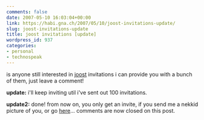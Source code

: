 ```yaml
---
comments: false
date: 2007-05-10 16:03:04+00:00
link: https://habi.gna.ch/2007/05/10/joost-invitations-update/
slug: joost-invitations-update
title: joost invitations [update]
wordpress_id: 937
categories:
- personal
- technospeak
---
```


is anyone still interested in [joost](http://joost.com/) invitations
 i can provide you with a bunch of them, just leave a comment!

**update:** i'll keep inviting util i've sent out 100 invitations.

**update2:** done! from now on, you only get an invite, if you send me a nekkid picture of you, or go [here](http://joost.com/presents/gigaom-newteevee/)... comments are now closed on this post.